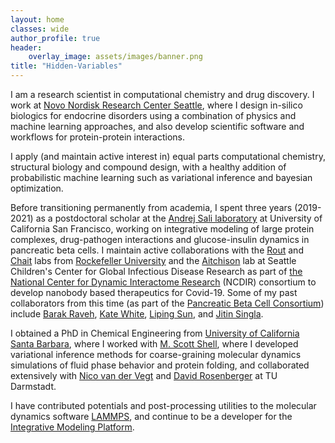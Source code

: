 ```yaml
---
layout: home
classes: wide
author_profile: true
header:
    overlay_image: assets/images/banner.png
title: "Hidden-Variables"
---
```


I am a research scientist in computational chemistry and drug discovery. I work at [Novo Nordisk Research Center Seattle](https://www.novonordisk-us.com/about/who-we-are/seattle-wa.html), where I design in-silico biologics for endocrine disorders using a combination of physics and machine learning approaches, and also develop scientific software and workflows for protein-protein interactions.

I apply (and maintain active interest in) equal parts computational chemistry, structural biology and compound design, with a healthy addition of probabilistic machine learning such as variational inference and bayesian optimization.

Before transitioning permanently from academia, I spent three years (2019-2021) as a postdoctoral scholar at the [Andrej Sali laboratory](https://salilab.org/) at University of California San Francisco, working on integrative modeling of large protein complexes, drug-pathogen interactions and glucose-insulin dynamics in pancreatic beta cells. I maintain active collaborations with the [Rout](https://www.rockefeller.edu/our-scientists/heads-of-laboratories/896-michael-p-rout/) and [Chait](https://www.rockefeller.edu/our-scientists/heads-of-laboratories/902-brian-t-chait/) labs from [Rockefeller University](https://www.rockefeller.edu/) and the [Aitchison](https://www.seattlechildrens.org/research/centers-programs/global-infectious-disease-research/research-areas-and-labs/aitchison-lab/) lab at Seattle Children's Center for Global Infectious Disease Research as part of [the National Center for Dynamic Interactome Research](https://www.ncdir.org/) (NCDIR) consortium to develop nanobody based therapeutics for Covid-19. Some of my past collaborators from this time (as part of the [Pancreatic Beta Cell Consortium](https://dornsife.usc.edu/bridge-institute/pancreatic-beta-cell-consortium/#:~:text=The%20Pancreatic%20Beta%20Cell%20Consortium,of%20the%20pancreatic%20beta%20cell.)) include [Barak Raveh](https://www.ravehlab.org/), [Kate White](https://www.katewhitelab.com/), [Liping Sun](https://compbio.ihuman.shanghaitech.edu.cn/members.html), and [Jitin Singla](https://www.jitinsingla.in/).

I obtained a PhD in Chemical Engineering from [University of California Santa Barbara](https://www.chemengr.ucsb.edu/), where I worked with [M. Scott Shell](https://theshelllab.org/), where I developed variational inference methods for coarse-graining molecular dynamics simulations of fluid phase behavior and protein folding, and collaborated extensively with [Nico van der Vegt](https://www.cpc.tu-darmstadt.de/cpc/people_cpc/cpc_staff_details_55425.en.jsp) and [David Rosenberger](https://www.physik.fu-berlin.de/en/einrichtungen/ag/ag-clementi/team/David.html) at TU Darmstadt.

I have contributed potentials and post-processing utilities to the molecular dynamics software [LAMMPS](https://docs.lammps.org/pair_local_density.html), and continue to be a developer for the [Integrative Modeling Platform](https://github.com/salilab/imp).

